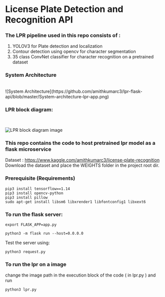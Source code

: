 <h1>  License Plate Detection and Recognition API  </h1>
  <h3>  The LPR pipeline used in this repo consists of : </h3>
  
  1.  YOLOV3 for Plate detection and localization<br>
  2.  Contour detection using opencv for character segmentation<br>
  3.  35 class ConvNet classifier for character recognition on a pretrained dataset<br>  
 
 <h3>System Architecture</h3><br>
 ![System Architecture](https://github.com/amithkumarc3/lpr-flask-api/blob/master/System-architecture-lpr-app.png)
 
 <h3>LPR block diagram: </h3> <br>
 
 ![LPR block diagram image](https://github.com/amithkumarc3/lpr-flask-api/blob/master/nprblockDiagram.png)
 <h3>
  This repo contains the code to host pretrained lpr model as a flask microservice
</h3>

Dataset : https://www.kaggle.com/amithkumarc3/license-plate-recognition <br>
Download the dataset and place the WEIGHTS folder in the project root dir.

<h3>Prerequisite (Requirements) </h3>

```
pip3 install tensorflow==1.14
pip3 install opencv-python
pip3 install pillow 
sudo apt-get install libsm6 libxrender1 libfontconfig1 libxext6 

```
<h3>To run the flask server:</h3>

```
export FLASK_APP=app.py

python3 -m flask run --host=0.0.0.0
```

Test the server using:
```
python3 request.py
```

<h3>To run the lpr on a image</h3>
change the image path in the execution block of the code ( in lpr.py ) and run <br>

```
python3 lpr.py
```
